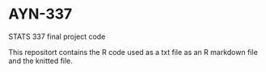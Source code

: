 # AYN-337
STATS 337 final project code 

This repositort contains the R code used as a txt file as an R markdown file and the knitted file. 

